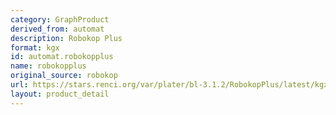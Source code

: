 ```yaml
---
category: GraphProduct
derived_from: automat
description: Robokop Plus
format: kgx
id: automat.robokopplus
name: robokopplus
original_source: robokop
url: https://stars.renci.org/var/plater/bl-3.1.2/RobokopPlus/latest/kgx_files
layout: product_detail
---
```

